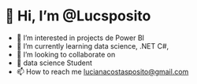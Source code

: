 # 👋 Hi, I’m @Lucsposito
- 👀 I’m interested in  projects de Power BI
- 🌱 I’m currently learning  data science, .NET C#, 
- 💞️ I’m looking to collaborate on
- 📖 data science Student
- 📫 How to reach me  lucianacostasposito@gmail.com

<!---
Lucsposito/Lucsposito is a ✨ special ✨ repository because its `README.md` (this file) appears on your GitHub profile.
You can click the Preview link to take a look at your changes.
--->
